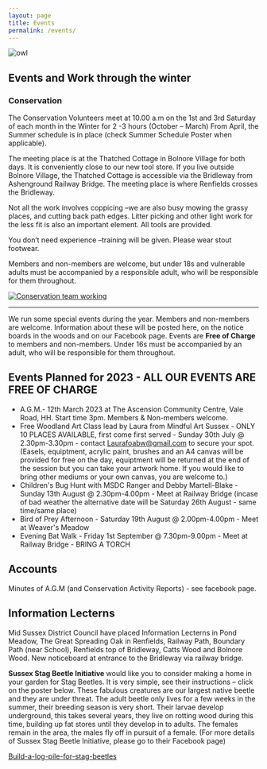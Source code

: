 ```yaml
---
layout: page
title: Events
permalink: /events/
---
```


![owl](uploads/2018/03/KIMS-PHOTO-14-640x427.jpg)

## Events and Work through the winter

### Conservation

The Conservation Volunteers meet at 10.00 a.m on the 1st and 3rd Saturday of each month in the Winter for 2 -3 hours (October – March)   From April, the Summer schedule is in place (check Summer Schedule Poster when applicable).  

The meeting place is at the Thatched Cottage in Bolnore Village for both days. It is conveniently close to our new tool store.  If you live outside Bolnore Village, the Thatched Cottage is accessible via the Bridleway from Ashenground Railway Bridge. The meeting place is where Renfields crosses the Bridleway.  

Not all the work involves coppicing –we are also busy mowing the grassy places, and cutting back path edges. Litter picking and other light work for the less fit is also an important element. All tools are provided.

You don’t need experience –training will be given.  Please wear stout footwear.

Members and non-members are welcome, but under 18s and vulnerable adults must be accompanied by a responsible adult, who will be responsible for them throughout.


[![Conservation team working](uploads/2018/11/CONSERVATION-TEAM-PM-NOV-17TH-2018-640x480.jpg)](uploads/2018/06/Conservation-Poster-Updated.pdf)

---

We run some special events during the year. Members and non-members are welcome. Information about these will be posted here, on the notice boards in the woods and on our Facebook page. Events are **Free of Charge** to members and non-members.  Under 16s must be accompanied by an adult, who will be responsible for them throughout.

## Events Planned for 2023 - ALL OUR EVENTS ARE FREE OF CHARGE

- A.G.M.- 12th March 2023 at The Ascension Community Centre, Vale Road, HH. Start time 3pm. Members & Non-members welcome.
- Free Woodland Art Class lead by Laura from Mindful Art Sussex - ONLY 10 PLACES AVAILABLE, first come first served - Sunday 30th July @ 2.30pm-3.30pm - contact Laurafoabw@gmail.com to secure your spot.
(Easels, equiptment, acrylic paint, brushes and an A4 canvas will be provided for free on the day, equiptment will be returned at the end of the session but you can take your artwork home. If you would like to bring other mediums or your own canvas, you are welcome to.)
- Children's Bug Hunt with MSDC Ranger and Debby Martell-Blake - Sunday 13th August @ 2.30pm-4.00pm - Meet at Railway Bridge
(incase of bad weather the alternative date will be Saturday 26th August - same time/same place)
- Bird of Prey Afternoon - Saturday 19th August @ 2.00pm-4.00pm - Meet at Weaver's Meadow
- Evening Bat Walk - Friday 1st September @ 7.30pm-9.00pm - Meet at Railway Bridge - BRING A TORCH

## Accounts 

Minutes of A.G.M (and Conservation Activity Reports) - see facebook page.


## Information Lecterns

Mid Sussex District Council have placed Information Lecterns in Pond Meadow, The Great Spreading Oak in Renfields, Railway Path, Boundary Path (near School), Renfields top of Bridleway, Catts Wood and Bolnore Wood. New noticeboard at entrance to the Bridleway via railway bridge.

**Sussex Stag Beetle Initiative** would like you to consider making a home in your garden for Stag Beetles. It is very simple, see their instructions – click on the poster below. These fabulous creatures are our largest native beetle and they are under threat. The adult beetle only lives for a few weeks in the summer, their breeding season is very short. Their larvae develop underground, this takes several years, they live on rotting wood during this time, building up fat stores until they develop in to adults. The females remain in the area, the males fly off in pursuit of a female. (For more details of Sussex Stag Beetle Initiative, please go to their Facebook page)

[Build-a-log-pile-for-stag-beetles](uploads/2018/03/Build-a-log-pile-for-stag-beetles.pdf)
